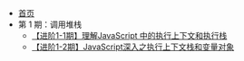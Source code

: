 * [首页]()
* 第 1 期：调用堆栈
  * [【进阶1-1期】理解JavaScript 中的执行上下文和执行栈](js/stack/executionStack.md)
  * [【进阶1-2期】JavaScript深入之执行上下文栈和变量对象](js/stack/variableObject.md)